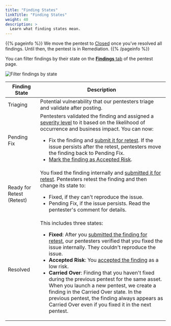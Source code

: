 ```yaml
---
title: "Finding States"
linkTitle: "Finding States"
weight: 40
description: >
  Learn what finding states mean.
---
```


{{% pageinfo %}}
We move the pentest to [Closed](/platform-deep-dive/pentests/pentest-process/pentest-states/) once you’ve resolved all findings. Until then, the pentest is in Remediation.
{{% /pageinfo %}}

You can filter findings by their state on the [**Findings** tab](/platform-deep-dive/pentests/findings/) of the pentest page.

![Filter findings by state](/deepdive/FilterFindingsbyState.png "Filter findings by state")

| Finding State | Description |
|---|---|
| Triaging | Potential vulnerability that our pentesters triage and validate after posting. |
| Pending Fix | Pentesters validated the finding and assigned a [severity level](/platform-deep-dive/pentests/findings/severity-levels/) to it based on the likelihood of occurrence and business impact. You can now:<ul><li>Fix the finding and [submit it for retest](/platform-deep-dive/pentests/findings/remediate-findings/#submit-a-finding-for-retest). If the issue persists after the retest, pentesters move the finding back to Pending Fix.</li><li>[Mark the finding as Accepted Risk](/platform-deep-dive/pentests/findings/remediate-findings/#mark-a-finding-as-accepted-risk).</li></ul> |
| Ready for Retest (Retest) | You fixed the finding internally and [submitted it for retest](/platform-deep-dive/pentests/findings/remediate-findings/#submit-a-finding-for-retest). Pentesters retest the finding and then change its state to:<ul><li>Fixed, if they can't reproduce the issue.</li><li>Pending Fix, if the issue persists. Read the pentester's comment for details.</li></ul> |
| Resolved | This includes three states:<ul><li>**Fixed**: After you [submitted the finding for retest](/platform-deep-dive/pentests/findings/remediate-findings/#submit-a-finding-for-retest), our pentesters verified that you fixed the issue internally. They couldn't reproduce the issue.</li><li>**Accepted Risk**: You [accepted the finding](/platform-deep-dive/pentests/findings/remediate-findings/#mark-a-finding-as-accepted-risk) as a low risk.</li><li>**Carried Over**: Finding that you haven't fixed during the previous pentest for the same asset. When you launch a new pentest, we create a finding in the Carried Over state. In the previous pentest, the finding always appears as Carried Over even if you fixed it in the next pentest.</li></ul> |
